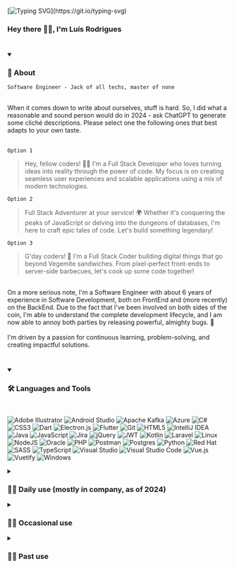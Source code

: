 [![Typing SVG](https://readme-typing-svg.demolab.com?font=Jost&weight=500&size=22&pause=1000&color=E68B60&background=FFFFFF00&random=false&width=435&Center=true&lines=Software+Engineer;Jack+of+all+techs%2C+master+of+none;6%2B+years+of+releasing+bugs;Always+learning...)](https://git.io/typing-svg)

### Hey there 👋🏻, I'm Luís Rodrigues

#
<details open>
 <summary><h3>👀 About</h3></summary>
 
  `Software Engineer - Jack of all techs, master of none`</br></br>
  
  When it comes down to write about ourselves, stuff is hard. So, I did what a reasonable and sound person would do in 2024 - ask ChatGPT to generate some cliché descriptions. Please select one the following ones that best adapts to your own taste.</br></br>
  
  `Option 1`
  > Hey, fellow coders! 👨‍💻 I'm a Full Stack Developer who loves turning ideas into reality through the power of code. My focus is on creating seamless user experiences and scalable applications using a mix of modern technologies.
  
  `Option 2`
  >Full Stack Adventurer at your service! 🌍 Whether it's conquering the peaks of JavaScript or delving into the dungeons of databases, I'm here to craft epic tales of code. Let's build something legendary!
  
  `Option 3`
  > G'day coders! 👋 I'm a Full Stack Coder building digital things that go beyond Vegemite sandwiches. From pixel-perfect front-ends to server-side barbecues, let's cook up some code together!
  
  </br>On a more serious note, I'm a Software Engineer with about 6 years of experience in Software Development, both on FrontEnd and (more recently) on the BackEnd. Due to the fact that I've been involved on both sides of the coin, I'm able to understand the complete development lifecycle, and I am now able to annoy both parties by releasing powerful, almighty bugs. 🐞
  </br></br>I'm driven by a passion for continuous learning, problem-solving, and creating impactful solutions.
</details>

#
<details open>
 <summary><h3>🛠️ Languages and Tools</h3></summary>

  </br>
 
  ![Adobe Illustrator](https://img.shields.io/badge/adobe%20illustrator-%23FF9A00.svg?style=for-the-badge&logo=adobe%20illustrator&logoColor=white)
  ![Android Studio](https://img.shields.io/badge/Android%20Studio-3DDC84.svg?style=for-the-badge&logo=android-studio&logoColor=white)
  ![Apache Kafka](https://img.shields.io/badge/Apache%20Kafka-000?style=for-the-badge&logo=apachekafka)
  ![Azure](https://img.shields.io/badge/azure-%230072C6.svg?style=for-the-badge&logo=microsoftazure&logoColor=white)
  ![C#](https://img.shields.io/badge/c%23-%23239120.svg?style=for-the-badge&logo=csharp&logoColor=white)
  ![CSS3](https://img.shields.io/badge/css3-%231572B6.svg?style=for-the-badge&logo=css3&logoColor=white)
  ![Dart](https://img.shields.io/badge/dart-%230175C2.svg?style=for-the-badge&logo=dart&logoColor=white)
  ![Electron.js](https://img.shields.io/badge/Electron-191970?style=for-the-badge&logo=Electron&logoColor=white)
  ![Flutter](https://img.shields.io/badge/Flutter-%2302569B.svg?style=for-the-badge&logo=Flutter&logoColor=white)
  ![Git](https://img.shields.io/badge/git-%23F05033.svg?style=for-the-badge&logo=git&logoColor=white)
  ![HTML5](https://img.shields.io/badge/html5-%23E34F26.svg?style=for-the-badge&logo=html5&logoColor=white)
  ![IntelliJ IDEA](https://img.shields.io/badge/IntelliJIDEA-000000.svg?style=for-the-badge&logo=intellij-idea&logoColor=white)
  ![Java](https://img.shields.io/badge/java-%23ED8B00.svg?style=for-the-badge&logo=openjdk&logoColor=white)
  ![JavaScript](https://img.shields.io/badge/javascript-%23323330.svg?style=for-the-badge&logo=javascript&logoColor=%23F7DF1E)
  ![Jira](https://img.shields.io/badge/jira-%230A0FFF.svg?style=for-the-badge&logo=jira&logoColor=white)
  ![jQuery](https://img.shields.io/badge/jquery-%230769AD.svg?style=for-the-badge&logo=jquery&logoColor=white)
  ![JWT](https://img.shields.io/badge/JWT-black?style=for-the-badge&logo=JSON%20web%20tokens)
  ![Kotlin](https://img.shields.io/badge/kotlin-%237F52FF.svg?style=for-the-badge&logo=kotlin&logoColor=white)
  ![Laravel](https://img.shields.io/badge/laravel-%23FF2D20.svg?style=for-the-badge&logo=laravel&logoColor=white)
  ![Linux](https://img.shields.io/badge/Linux-FCC624?style=for-the-badge&logo=linux&logoColor=black)
  ![NodeJS](https://img.shields.io/badge/node.js-6DA55F?style=for-the-badge&logo=node.js&logoColor=white)
  ![Oracle](https://img.shields.io/badge/Oracle-F80000?style=for-the-badge&logo=oracle&logoColor=white)
  ![PHP](https://img.shields.io/badge/php-%23777BB4.svg?style=for-the-badge&logo=php&logoColor=white)
  ![Postman](https://img.shields.io/badge/Postman-FF6C37?style=for-the-badge&logo=postman&logoColor=white)
  ![Postgres](https://img.shields.io/badge/postgres-%23316192.svg?style=for-the-badge&logo=postgresql&logoColor=white)
  ![Python](https://img.shields.io/badge/python-3670A0?style=for-the-badge&logo=python&logoColor=ffdd54)
  ![Red Hat](https://img.shields.io/badge/Red%20Hat-EE0000?style=for-the-badge&logo=redhat&logoColor=white)
  ![SASS](https://img.shields.io/badge/SASS-hotpink.svg?style=for-the-badge&logo=SASS&logoColor=white)
  ![TypeScript](https://img.shields.io/badge/typescript-%23007ACC.svg?style=for-the-badge&logo=typescript&logoColor=white)
  ![Visual Studio](https://img.shields.io/badge/Visual%20Studio-5C2D91.svg?style=for-the-badge&logo=visual-studio&logoColor=white)
  ![Visual Studio Code](https://img.shields.io/badge/Visual%20Studio%20Code-0078d7.svg?style=for-the-badge&logo=visual-studio-code&logoColor=white)
  ![Vue.js](https://img.shields.io/badge/vuejs-%2335495e.svg?style=for-the-badge&logo=vuedotjs&logoColor=%234FC08D)
  ![Vuetify](https://img.shields.io/badge/Vuetify-1867C0?style=for-the-badge&logo=vuetify&logoColor=AEDDFF)
  ![Windows](https://img.shields.io/badge/Windows-0078D6?style=for-the-badge&logo=windows&logoColor=white)
 
  <details>
   <summary><h3>👨‍💻 Daily use (mostly in company, as of 2024)</h3></summary>

  #### 💻 Tech stack
    C# (.NET)
    Java
    TypeScript (VueJS, Electron, NodeJS)

  #### 💻 Tools and Software
    Apache APISIX
    Apache Kafka
    Azure DevOps (CI/CD)
    Drools (jBPM)
    Git
    Postman

  #### 💻 IDE
    IntelliJ IDEA
    Visual Studio
    Visual Studio Code

  #### 💻 OS
    Linux (RHEL)
    Windows

  #### 💻 Misc.
    Entity Framework
    gRPC
    JSON
    JWT
    LINQ
    Oracle DB
    REST API
  </details>

  <details>
   <summary><h3>👨‍💻 Occasional use</h3></summary>

  #### 💻 Misc.
    Adobe Illustrator
    Android Studio
    CSS
    Dart (Flutter)
    HTML
    JavaScript
    Kotlin
    PHP
    Pinia
    Python
    SASS
    Shopify
    SQL
    Vuetify
    Vuex
    Wordpress
  </details>

  <details>
   <summary><h3>👨‍💻 Past use</h3></summary>

  #### 💻 Misc.  
    DevExtreme
    JIRA
    jQuery
    Laravel
    NativeScript-Vue
    PostgreSQL
  </details>
</details>

#
